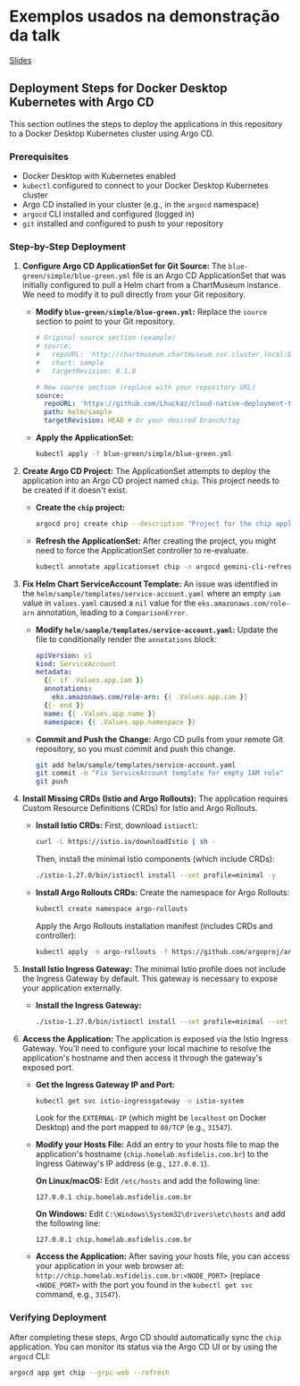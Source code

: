 # Exemplos usados na demonstração da talk

[Slides](https://docs.google.com/presentation/d/18bHT_kW2bx_kLBFqpBLuqzlVUUoI9RXreCrnmqKm2Fk/edit?usp=sharing)

## Deployment Steps for Docker Desktop Kubernetes with Argo CD

This section outlines the steps to deploy the applications in this repository to a Docker Desktop Kubernetes cluster using Argo CD.

### Prerequisites

*   Docker Desktop with Kubernetes enabled
*   `kubectl` configured to connect to your Docker Desktop Kubernetes cluster
*   Argo CD installed in your cluster (e.g., in the `argocd` namespace)
*   `argocd` CLI installed and configured (logged in)
*   `git` installed and configured to push to your repository

### Step-by-Step Deployment

1.  **Configure Argo CD ApplicationSet for Git Source:**
    The `blue-green/simple/blue-green.yml` file is an Argo CD ApplicationSet that was initially configured to pull a Helm chart from a ChartMuseum instance. We need to modify it to pull directly from your Git repository.

    *   **Modify `blue-green/simple/blue-green.yml`:**
        Replace the `source` section to point to your Git repository.
        ```yaml
        # Original source section (example)
        # source:
        #   repoURL: 'http://chartmuseum.chartmuseum.svc.cluster.local:8080'
        #   chart: sample
        #   targetRevision: 0.1.0

        # New source section (replace with your repository URL)
        source:
          repoURL: 'https://github.com/Lhuckaz/cloud-native-deployment-talk-examples' # Your Git repository URL
          path: helm/sample
          targetRevision: HEAD # Or your desired branch/tag
        ```

    *   **Apply the ApplicationSet:**
        ```bash
        kubectl apply -f blue-green/simple/blue-green.yml
        ```

2.  **Create Argo CD Project:**
    The ApplicationSet attempts to deploy the application into an Argo CD project named `chip`. This project needs to be created if it doesn't exist.

    *   **Create the `chip` project:**
        ```bash
        argocd proj create chip --description "Project for the chip application" --src "*" --dest "*,*" --allow-cluster-resource "*" --allow-namespaced-resource "*" --grpc-web
        ```

    *   **Refresh the ApplicationSet:**
        After creating the project, you might need to force the ApplicationSet controller to re-evaluate.
        ```bash
        kubectl annotate applicationset chip -n argocd gemini-cli-refresh=1 --overwrite
        ```

3.  **Fix Helm Chart ServiceAccount Template:**
    An issue was identified in the `helm/sample/templates/service-account.yaml` where an empty `iam` value in `values.yaml` caused a `nil` value for the `eks.amazonaws.com/role-arn` annotation, leading to a `ComparisonError`.

    *   **Modify `helm/sample/templates/service-account.yaml`:**
        Update the file to conditionally render the `annotations` block:
        ```yaml
        apiVersion: v1
        kind: ServiceAccount
        metadata:
          {{- if .Values.app.iam }}
          annotations:
            eks.amazonaws.com/role-arn: {{ .Values.app.iam }}
          {{- end }}
          name: {{ .Values.app.name }}
          namespace: {{ .Values.app.namespace }}
        ```

    *   **Commit and Push the Change:**
        Argo CD pulls from your remote Git repository, so you must commit and push this change.
        ```bash
        git add helm/sample/templates/service-account.yaml
        git commit -m "Fix ServiceAccount template for empty IAM role"
        git push
        ```

4.  **Install Missing CRDs (Istio and Argo Rollouts):**
    The application requires Custom Resource Definitions (CRDs) for Istio and Argo Rollouts.

    *   **Install Istio CRDs:**
        First, download `istioctl`:
        ```bash
        curl -L https://istio.io/downloadIstio | sh -
        ```
        Then, install the minimal Istio components (which include CRDs):
        ```bash
        ./istio-1.27.0/bin/istioctl install --set profile=minimal -y
        ```

    *   **Install Argo Rollouts CRDs:**
        Create the namespace for Argo Rollouts:
        ```bash
        kubectl create namespace argo-rollouts
        ```
        Apply the Argo Rollouts installation manifest (includes CRDs and controller):
        ```bash
        kubectl apply -n argo-rollouts -f https://github.com/argoproj/argo-rollouts/releases/latest/download/install.yaml
        ```

5.  **Install Istio Ingress Gateway:**
    The minimal Istio profile does not include the Ingress Gateway by default. This gateway is necessary to expose your application externally.

    *   **Install the Ingress Gateway:**
        ```bash
        ./istio-1.27.0/bin/istioctl install --set profile=minimal --set components.ingressGateways[0].name=istio-ingressgateway --set components.ingressGateways[0].namespace=istio-system -y
        ```

6.  **Access the Application:**
    The application is exposed via the Istio Ingress Gateway. You'll need to configure your local machine to resolve the application's hostname and then access it through the gateway's exposed port.

    *   **Get the Ingress Gateway IP and Port:**
        ```bash
        kubectl get svc istio-ingressgateway -n istio-system
        ```
        Look for the `EXTERNAL-IP` (which might be `localhost` on Docker Desktop) and the port mapped to `80/TCP` (e.g., `31547`).

    *   **Modify your Hosts File:**
        Add an entry to your hosts file to map the application's hostname (`chip.homelab.msfidelis.com.br`) to the Ingress Gateway's IP address (e.g., `127.0.0.1`).

        **On Linux/macOS:**
        Edit `/etc/hosts` and add the following line:
        ```
        127.0.0.1 chip.homelab.msfidelis.com.br
        ```

        **On Windows:**
        Edit `C:\Windows\System32\drivers\etc\hosts` and add the following line:
        ```
        127.0.0.1 chip.homelab.msfidelis.com.br
        ```

    *   **Access the Application:**
        After saving your hosts file, you can access your application in your web browser at:
        `http://chip.homelab.msfidelis.com.br:<NODE_PORT>` (replace `<NODE_PORT>` with the port you found in the `kubectl get svc` command, e.g., `31547`).

### Verifying Deployment

After completing these steps, Argo CD should automatically sync the `chip` application. You can monitor its status via the Argo CD UI or by using the `argocd` CLI:

```bash
argocd app get chip --grpc-web --refresh
```